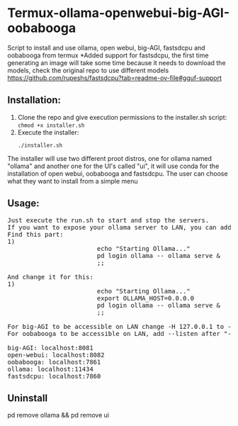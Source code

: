 # Termux-ollama-openwebui-big-AGI-oobabooga
Script to install and use ollama, open webui, big-AGI, fastsdcpu and oobabooga from termux
*Added support for fastsdcpu, the first time generating an image will take some time because it needs to download the models, check the original repo to use different models https://github.com/rupeshs/fastsdcpu?tab=readme-ov-file#gguf-support

## Installation:
  1.  Clone the repo and give execution permissions to the installer.sh script:
     ```
     chmod +x installer.sh
     ```
  2. Execute the installer:
     ```
     ./installer.sh
     ```

  The installer will use two different proot distros, one for ollama named "ollama" and another one for the UI's called "ui", it will use conda for the installation of open webui, oobabooga and fastsdcpu.
  The user can choose what they want to install from a simple menu

## Usage:
<pre>
Just execute the run.sh to start and stop the servers.
If you want to expose your ollama server to LAN, you can add export OLLAMA_HOST=0.0.0.0 in the run.sh script.
Find this part:
1)
                        echo "Starting Ollama..."
                        pd login ollama -- ollama serve &
                        ;;

And change it for this:
1)
                        echo "Starting Ollama..."
                        export OLLAMA_HOST=0.0.0.0
                        pd login ollama -- ollama serve &
                        ;;

For big-AGI to be accessible on LAN change -H 127.0.0.1 to -H 0.0.0.0
For oobabooga to be accessible on LAN, add --listen after "--listen-port 7861"
  
big-AGI: localhost:8081
open-webui: localhost:8082
oobabooga: localhost:7861
ollama: localhost:11434
fastsdcpu: localhost:7860
</pre>
## Uninstall
pd remove ollama && pd remove ui
